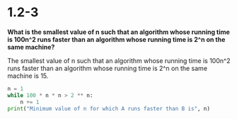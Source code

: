 # 1.2-3
**What is the smallest value of n such that an algorithm whose running time is 100n^2 runs faster than an algorithm whose running time is 2^n on the same machine?**

The smallest value of n such that an algorithm whose running time is 100n^2 runs faster than an algorithm whose running time is 2^n on the same machine is 15.

```python
n = 1
while 100 * n * n > 2 ** n:
    n += 1
print("Minimum value of n for which A runs faster than B is", n)
```